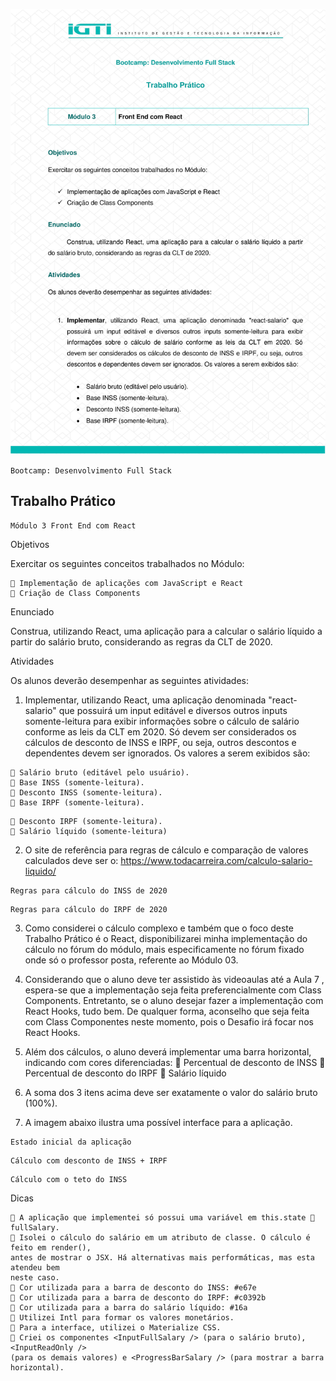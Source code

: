 ![](Enunciado/1.jpg)


```
Bootcamp: Desenvolvimento Full Stack
```
## Trabalho Prático

```
Módulo 3 Front End com React
```
Objetivos

Exercitar os seguintes conceitos trabalhados no Módulo:

```
 Implementação de aplicações com JavaScript e React
 Criação de Class Components
```
Enunciado

Construa, utilizando React, uma aplicação para a calcular o salário líquido a partir
do salário bruto, considerando as regras da CLT de 2020.

Atividades

Os alunos deverão desempenhar as seguintes atividades:

1. Implementar, utilizando React, uma aplicação denominada "react-salario" que
    possuirá um input editável e diversos outros inputs somente-leitura para exibir
    informações sobre o cálculo de salário conforme as leis da CLT em 2020. Só
    devem ser considerados os cálculos de desconto de INSS e IRPF, ou seja, outros
    descontos e dependentes devem ser ignorados. Os valores a serem exibidos são:

```
 Salário bruto (editável pelo usuário).
 Base INSS (somente-leitura).
 Desconto INSS (somente-leitura).
 Base IRPF (somente-leitura).
```

```
 Desconto IRPF (somente-leitura).
 Salário líquido (somente-leitura)
```
2. O site de referência para regras de cálculo e comparação de valores calculados
    deve ser o: https://www.todacarreira.com/calculo-salario-liquido/

```
Regras para cálculo do INSS de 2020
```
```
Regras para cálculo do IRPF de 2020
```
3. Como considerei o cálculo complexo e também que o foco deste Trabalho Prático é
    o React, disponibilizarei minha implementação do cálculo no fórum do módulo,
    mais especificamente no fórum fixado onde só o professor posta, referente ao
    Módulo 03.


4. Considerando que o aluno deve ter assistido às videoaulas até a Aula 7 , espera-se
    que a implementação seja feita preferencialmente com Class Components.
    Entretanto, se o aluno desejar fazer a implementação com React Hooks, tudo
    bem. De qualquer forma, aconselho que seja feita com Class Componentes neste
    momento, pois o Desafio irá focar nos React Hooks.
5. Além dos cálculos, o aluno deverá implementar uma barra horizontal, indicando
    com cores diferenciadas:
        Percentual de desconto de INSS
        Percentual de desconto do IRPF
        Salário líquido
6. A soma dos 3 itens acima deve ser exatamente o valor do salário bruto (100%).
7. A imagem abaixo ilustra uma possível interface para a aplicação.

```
Estado inicial da aplicação
```
```
Cálculo com desconto de INSS + IRPF
```

```
Cálculo com o teto do INSS
```
Dicas

```
 A aplicação que implementei só possui uma variável em this.state  fullSalary.
 Isolei o cálculo do salário em um atributo de classe. O cálculo é feito em render(),
antes de mostrar o JSX. Há alternativas mais performáticas, mas esta atendeu bem
neste caso.
 Cor utilizada para a barra de desconto do INSS: #e67e
 Cor utilizada para a barra de desconto do IRPF: #c0392b
 Cor utilizada para a barra do salário líquido: #16a
 Utilizei Intl para formar os valores monetários.
 Para a interface, utilizei o Materialize CSS.
 Criei os componentes <InputFullSalary /> (para o salário bruto), <InputReadOnly />
(para os demais valores) e <ProgressBarSalary /> (para mostrar a barra
horizontal).
```

